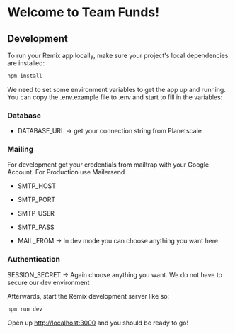 # Welcome to Team Funds!

## Development

To run your Remix app locally, make sure your project's local dependencies are installed:

```sh
npm install
```

We need to set some environment variables to get the app up and running. You can copy the .env.example file to .env and 
start to fill in the variables:


### Database
* DATABASE_URL -> get your connection string from Planetscale

### Mailing
For development get your credentials from mailtrap with your Google Account. For Production use Mailersend
* SMTP_HOST
* SMTP_PORT
* SMTP_USER
* SMTP_PASS

* MAIL_FROM -> In dev mode you can choose anything you want here

### Authentication
SESSION_SECRET -> Again choose anything you want. We do not have to secure our dev environment

Afterwards, start the Remix development server like so:

```sh
npm run dev
```

Open up [http://localhost:3000](http://localhost:3000) and you should be ready to go!
